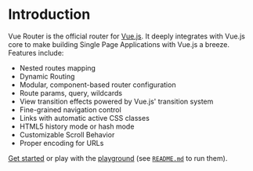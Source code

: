 # Introduction

Vue Router is the official router for [Vue.js](https://vuejs.org). It deeply integrates with Vue.js core to make building Single Page Applications with Vue.js a breeze. Features include:

- Nested routes mapping
- Dynamic Routing
- Modular, component-based router configuration
- Route params, query, wildcards
- View transition effects powered by Vue.js' transition system
- Fine-grained navigation control
- Links with automatic active CSS classes
- HTML5 history mode or hash mode
- Customizable Scroll Behavior
- Proper encoding for URLs

[Get started](./guide/) or play with the [playground](https://github.com/vuejs/router/tree/main/playground) (see [`README.md`](https://github.com/vuejs/router) to run them).

<HomeSponsors />

<script setup>
import HomeSponsors from '.vitepress/components/HomeSponsors.vue'
</script>
